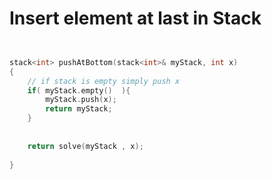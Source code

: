 # Insert element at last in Stack

```c++


stack<int> pushAtBottom(stack<int>& myStack, int x) 
{
    // if stack is empty simply push x 
    if( myStack.empty()  ){
        myStack.push(x);
        return myStack;
    }
    
    
    return solve(myStack , x);
    
}
    
    


```
